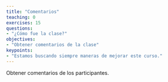 ```yaml
---
title: "Comentarios"
teaching: 0
exercises: 15
questions:
- "¿Cómo fue la clase?"
objectives:
- "Obtener comentarios de la clase"
keypoints:
- "Estamos buscando siempre maneras de mejorar este curso."
---
```


Obtener comentarios de los participantes.

